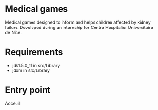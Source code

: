 # Medical games
Medical games designed to inform and helps children affected by kidney failure.
Developed during an internship for Centre Hospitalier Universitaire de Nice.

# Requirements
- jdk1.5.0_11 in src/Library
- jdom in src/Library

# Entry point
Acceuil